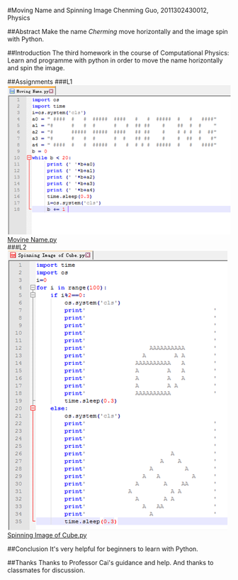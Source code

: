 #Moving Name and Spinning Image
Chenming Guo, 2011302430012, Physics

##Abstract
Make the name *Cherming* move horizontally and the image spin with Python.

##Introduction
The third homework in the course of Computational Physics:
Learn and programme with python in order to move the name horizontally and spin the image.

##Assignments
###L1
![Movine Name](https://github.com/gcmcpwork/compuational_physics_N2011302430012/blob/master/Exercise_03/Moving%20Name.png)<br/>
[Movine Name.py](https://github.com/gcmcpwork/compuational_physics_N2011302430012/blob/master/Exercise_03/Movine%20Name.py)<br/>
###L2
![Spinning Cube](https://github.com/gcmcpwork/compuational_physics_N2011302430012/blob/master/Exercise_03/Spinning%20Cube.png)<br/>
[Spinning Image of Cube.py](https://github.com/gcmcpwork/compuational_physics_N2011302430012/blob/master/Exercise_03/Spinning%20Image%20of%20Cube.py)

##Conclusion
It's very helpful for beginners to learn with Python.

##Thanks
Thanks to Professor Cai's guidance and help.
And thanks to classmates for discussion.
